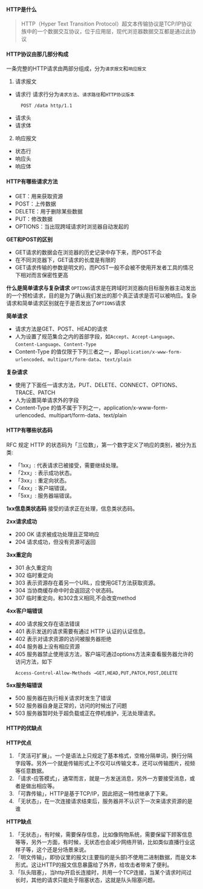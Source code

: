 #### HTTP是什么
> HTTP（Hyper Text Transition Protocol）超文本传输协议是TCP/IP协议族中的一个数据交互协议，位于应用层，现代浏览器数据交互都是通过此协议

#### HTTP协议由那几部分构成
一条完整的HTTP请求由两部分组成，分为`请求报文`和`响应报文`

1. 请求报文
- 请求行
  请求行分为`请求方法`、`请求路径`和`HTTP协议版本`
  ```
    POST /data http/1.1
  ```
- 请求头
- 请求体
2. 响应报文
- 状态行
- 响应头
- 响应体

#### HTTP有哪些请求方法
- GET：用来获取资源
- POST：上传数据
- DELETE：用于删除某些数据
- PUT：修改数据
- OPTIONS：当出现跨域请求时浏览器自动发起的

**GET和POST的区别**

- GET请求的数据会在浏览器的历史记录中存下来，而POST不会
- 在不同浏览器下，GET请求的长度是有限的
- GET请求传输的参数是明文的，而POST一般不会被不使用开发者工具的情况下相对而言保密性更高

**什么是简单请求与复杂请求**
`OPTIONS`请求是在跨域时浏览器向目标服务器主动发出的一个预检请求，目的是为了确认我们发出的那个真正请求是否可以被响应。复杂请求和简单请求区别就在于是否发出了`OPTIONS`请求

**简单请求**
- 请求方法是GET、POST、HEAD的请求
- 人为设置了规范集合之内的首部字段，如`Accept`、`Accept-Language`、`Content-Language`、`Content-Type`
- Content-Type 的值仅限于下列三者之一，即`application/x-www-form-urlencoded`、`multipart/form-data`、`text/plain`

**复杂请求**
- 使用了下面任一请求方法，PUT、DELETE、CONNECT、OPTIONS、TRACE、PATCH
- 人为设置简单请求外的字段
- Content-Type 的值不属于下列之一，application/x-www-form-urlencoded、multipart/form-data、text/plain

#### HTTP有哪些状态码
RFC 规定 HTTP 的状态码为「三位数」，第一个数字定义了响应的类别，被分为五类:

- 「1xx」: 代表请求已被接受，需要继续处理。
- 「2xx」: 表示成功状态。
- 「3xx」: 重定向状态。
- 「4xx」: 客户端错误。
- 「5xx」: 服务器端错误。

**1xx信息类状态码**
接受的请求正在处理，信息类状态码。

**2xx请求成功**
- 200 OK 请求被成功处理且正常响应
- 204 请求成功，但没有资源可返回

**3xx重定向**
- 301 永久重定向
- 302 临时重定向
- 303 表示资源存在着另一个URL，应使用GET方法获取资源。
- 304 当协商缓存命中时会返回这个状态码。
- 307 临时重定向，和302含义相同,不会改变method

**4xx客户端错误**
- 400 请求报文存在语法错误
- 401 表示发送的请求需要有通过 HTTP 认证的认证信息。
- 402 表示对请求资源的访问被服务器拒绝
- 404 服务器上没有相应资源
- 405 服务器禁止使用该方法，客户端可通过options方法来查看服务器允许的访问方法，如下
  ```
  Access-Control-Allow-Methods →GET,HEAD,PUT,PATCH,POST,DELETE
  ```

**5xx服务端错误**
- 500 服务器在执行相关请求时发生了错误
- 502 服务器自身是正常的，访问的时候出了问题
- 503 服务器暂时处于超负载或正在停机维护，无法处理请求。

#### HTTP的优缺点
**HTTP优点**
1. 「灵活可扩展」。一个是语法上只规定了基本格式，空格分隔单词，换行分隔字段等。另外一个就是传输形式上不仅可以传输文本，还可以传输图片，视频等任意数据。
2. 「请求-应答模式」，通常而言，就是一方发送消息，另外一方要接受消息，或者是做出相应等。
3. 「可靠传输」，HTTP是基于TCP/IP，因此把这一特性继承了下来。
4. 「无状态」，在一次连接请求结束后，服务器并不认识下一次来请求资源的是谁

**HTTP缺点**
1. 「无状态」，有时候，需要保存信息，比如像购物系统，需要保留下顾客信息等等，另外一方面，有时候，无状态也会减少网络开销，比如类似直播行业这样子等，这个还是分场景来说。
2. 「明文传输」，即协议里的报文(主要指的是头部)不使用二进制数据，而是文本形式。这让HTTP的报文信息暴露给了外界，给攻击者带来了便利。
3. 「队头阻塞」，当http开启长连接时，共用一个TCP连接，当某个请求时间过长时，其他的请求只能处于阻塞状态，这就是队头阻塞问题。




